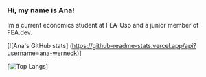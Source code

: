 ### Hi, my name is Ana!

Im a current economics student at FEA-Usp and a junior member of FEA.dev.

[![Ana's GitHub stats] (https://github-readme-stats.vercel.app/api?username=ana-werneck)]

[![Top Langs](https://github-readme-stats.vercel.app/api/top-langs/?username=ana-werneck)]
